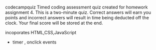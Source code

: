 codecampquiz
Timed coding assessment quiz created for homework assignment 4. This is a two-minute quiz. Correct answers will earn you points and incorrect answers will result in time being deducted off the clock. Your final score will be stored at the end. 

incoporates HTML,CSS,JavaScript
 - timer , onclick events 
